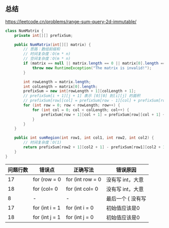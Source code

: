 ## 总结

https://leetcode.cn/problems/range-sum-query-2d-immutable/

```java
class NumMatrix {
    private int[][] prefixSum;

    public NumMatrix(int[][] matrix) {
        // 思路：数组前缀和
        // 时间复杂度：O(m * n)
        // 空间复杂度：O(m * n)
        if (matrix == null || matrix.length == 0 || matrix[0].length == 0) {
            throw new RuntimeException("The matrix is invalid!");
        }

        int rowLength = matrix.length;
        int colLength = matrix[0].length;
        prefixSum = new int[rowLength + 1][colLength + 1];
        // prefixSum[i + 1][j + 1] 表示 [0][0] 到[i][j] 的面积
        // prefixSum[row][col] = prefixSum[row - 1][col] + prefixSum[row][col - 1] - prefixSum[row - 1][col - 1] + matrix[row][col]
        for (int row = 0; row < rowLength; row++) {
            for (int col = 0; col < colLength; col++) {
                prefixSum[row + 1][col + 1] = prefixSum[row][col + 1] + prefixSum[row + 1][col] - prefixSum[row][col] + matrix[row][col];
            }
        }
    }

    public int sumRegion(int row1, int col1, int row2, int col2) {
        // 时间复杂度：O(1)
        return prefixSum[row2 + 1][col2 + 1] - prefixSum[row1][col2 + 1] - prefixSum[row2 + 1][col1] + prefixSum[row1][col1];
    }
}
```

| 问题行数 | 错误点            | 正确写法             | 错误原因       |
|------|----------------|------------------|------------|
| 17   | for (row = 0   | for (int row = 0 | 没有写 int，大意 |
| 18   | for (col= 0    | for (int col= 0  | 没有写 int，大意 |
| 8    | -              | -                | 最后一个 { 没有写 |
| 17   | for (int i = 1 | for (int i = 0   | 初始值应该是0    |
| 18   | for (int j = 1 | for (int j = 0   | 初始值应该是0    |
